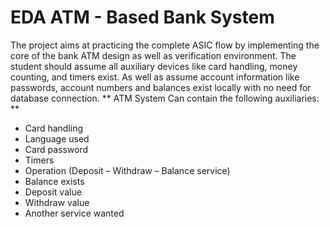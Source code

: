 # EDA ATM - Based Bank System
The project aims at practicing the complete ASIC flow by implementing the core of the bank ATM design as well as verification environment. The student should assume all auxiliary devices like card handling, money counting, and timers exist. As well as assume account information like passwords, account numbers and balances exist locally with no need for database connection. 
** ATM System Can contain the following auxiliaries: ** 
* Card handling 
* Language used 
* Card password 
* Timers 
* Operation (Deposit – Withdraw – Balance service) 
* Balance exists 
* Deposit value 
* Withdraw value 
* Another service wanted
